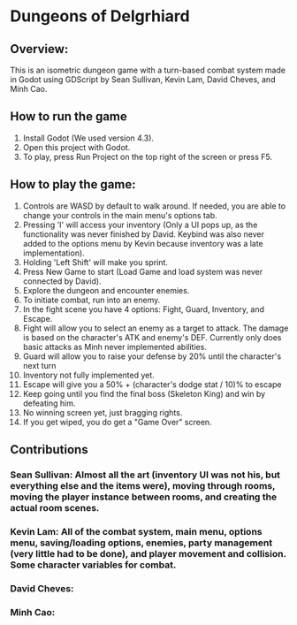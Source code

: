 # Dungeons of Delgrhiard
## Overview:
This is an isometric dungeon game with a turn-based combat system made in Godot using GDScript by Sean Sullivan, Kevin Lam, David Cheves, and Minh Cao.

## How to run the game
1. Install Godot (We used version 4.3).
2. Open this project with Godot.
3. To play, press Run Project on the top right of the screen or press F5.

## How to play the game:
1. Controls are WASD by default to walk around. If needed, you are able to change your controls in the main menu's options tab.
3. Pressing 'I' will access your inventory (Only a UI pops up, as the functionality was never finished by David. Keybind was also never added to the options menu by Kevin because inventory was a late implementation).
4. Holding 'Left Shift' will make you sprint.
5. Press New Game to start (Load Game and load system was never connected by David).
6. Explore the dungeon and encounter enemies.
7. To initiate combat, run into an enemy.
8. In the fight scene you have 4 options: Fight, Guard, Inventory, and Escape.
9. Fight will allow you to select an enemy as a target to attack. The damage is based on the character's ATK and enemy's DEF. Currently only does basic attacks as Minh never implemented abilities.
10. Guard will allow you to raise your defense by 20% until the character's next turn
11. Inventory not fully implemented yet.
12. Escape will give you a 50% + (character's dodge stat / 10)% to escape
13. Keep going until you find the final boss (Skeleton King) and win by defeating him.
14. No winning screen yet, just bragging rights.
15. If you get wiped, you do get a "Game Over" screen.

## Contributions
### Sean Sullivan: Almost all the art (inventory UI was not his, but everything else and the items were), moving through rooms, moving the player instance between rooms, and creating the actual room scenes.
### Kevin Lam: All of the combat system, main menu, options menu, saving/loading options, enemies, party management (very little had to be done), and player movement and collision. Some character variables for combat.
### David Cheves: 
### Minh Cao: 
